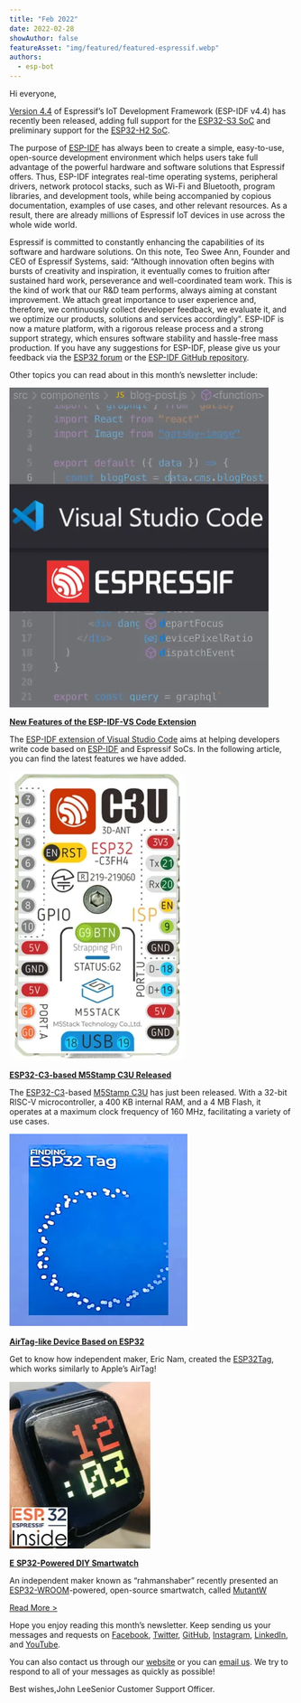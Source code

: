 ```yaml
---
title: "Feb 2022"
date: 2022-02-28
showAuthor: false
featureAsset: "img/featured/featured-espressif.webp"
authors:
  - esp-bot
---
```

Hi everyone,

[Version 4.4](https://github.com/espressif/esp-idf/releases/tag/v4.4) of Espressif’s IoT Development Framework (ESP-IDF v4.4) has recently been released, adding full support for the [ESP32-S3 SoC](https://www.espressif.com/en/products/socs/esp32-s3) and preliminary support for the [ESP32-H2 SoC](https://www.espressif.com/en/news/ESP32-H2_Thread_and_Zigbee_certified).

The purpose of [ESP-IDF](https://www.espressif.com/en/products/sdks/esp-idf) has always been to create a simple, easy-to-use, open-source development environment which helps users take full advantage of the powerful hardware and software solutions that Espressif offers. Thus, ESP-IDF integrates real-time operating systems, peripheral drivers, network protocol stacks, such as Wi-Fi and Bluetooth, program libraries, and development tools, while being accompanied by copious documentation, examples of use cases, and other relevant resources. As a result, there are already millions of Espressif IoT devices in use across the whole wide world.

Espressif is committed to constantly enhancing the capabilities of its software and hardware solutions. On this note, Teo Swee Ann, Founder and CEO of Espressif Systems, said: “Although innovation often begins with bursts of creativity and inspiration, it eventually comes to fruition after sustained hard work, perseverance and well-coordinated team work. This is the kind of work that our R&D team performs, always aiming at constant improvement. We attach great importance to user experience and, therefore, we continuously collect developer feedback, we evaluate it, and we optimize our products, solutions and services accordingly”. ESP-IDF is now a mature platform, with a rigorous release process and a strong support strategy, which ensures software stability and hassle-free mass production. If you have any suggestions for ESP-IDF, please give us your feedback via the [ESP32 forum](https://www.esp32.com/viewforum.php?f=13) or the [ESP-IDF GitHub repository](https://github.com/espressif/esp-idf/issues).

Other topics you can read about in this month’s newsletter include:

![](img/feb-1.webp)

[__New Features of the ESP-IDF-VS Code Extension__ ](https://www.espressif.com/en/news/ESP-IDF_VS_Code_Extension)

The [ESP-IDF extension of Visual Studio Code](https://marketplace.visualstudio.com/items?itemName=espressif.esp-idf-extension) aims at helping developers write code based on [ESP-IDF](https://www.espressif.com/en/products/sdks/esp-idf) and Espressif SoCs. In the following article, you can find the latest features we have added.

![](img/feb-2.webp)

[__ESP32-C3-based M5Stamp C3U Released__ ](https://www.espressif.com/en/news/M5Stamp_C3U)

The [ESP32-C3](https://www.espressif.com/en/products/socs/esp32-c3)-based [M5Stamp C3U](https://shop.m5stack.com/collections/m5stack-new-arrival/products/m5stamp-c3u-5pcs) has just been released. With a 32-bit RISC-V microcontroller, a 400 KB internal RAM, and a 4 MB Flash, it operates at a maximum clock frequency of 160 MHz, facilitating a variety of use cases.

![](img/feb-3.webp)

[__AirTag-like Device Based on ESP32__ ](https://www.espressif.com/en/news/ESP32Tag)

Get to know how independent maker, Eric Nam, created the [ESP32Tag](https://www.youtube.com/watch?v=_Bu3lw49m5s), which works similarly to Apple’s AirTag!

![](img/feb-4.webp)

[__E__ ](https://www.espressif.com/en/news/ESP32_Security_Camera)[__SP32-Powered DIY Smartwatch__ ](https://www.espressif.com/en/news/MutantW)

An independent maker known as “rahmanshaber” recently presented an [ESP32-WROOM](https://www.espressif.com/en/products/modules/esp32)-powered, open-source smartwatch, called [MutantW](https://mutantc.gitlab.io/mutantW_V1.html)

[Read More >](https://www.espressif.com/en/company/newsroom/news)

Hope you enjoy reading this month’s newsletter. Keep sending us your messages and requests on [Facebook](https://www.facebook.com/espressif), [Twitter](https://twitter.com/EspressifSystem), [GitHub](https://github.com/espressif), [Instagram](https://www.instagram.com/espressif_systems_official/), [LinkedIn](https://www.linkedin.com/company/espressif-systems/), and [YouTube](https://www.youtube.com/c/EspressifSystems).

You can also contact us through our [website](https://www.espressif.com/en/contact-us/sales-questions) or you can [email us](mailto:newsletter@espressif.com). We try to respond to all of your messages as quickly as possible!

Best wishes,John LeeSenior Customer Support Officer.
